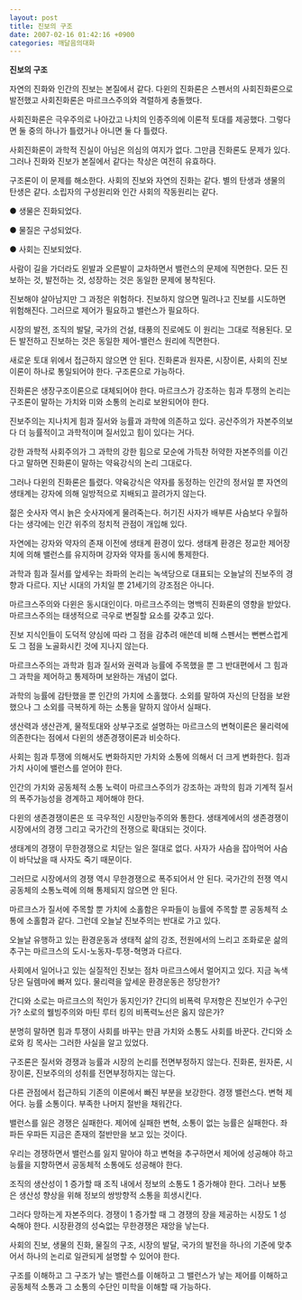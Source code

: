 ```yaml
---
layout: post
title: 진보의 구조
date: 2007-02-16 01:42:16 +0900
categories: 깨달음의대화
---
```

  





            
                   
            			
           
			
           
           
			
           
              


**진보의 구조**

자연의 진화와 인간의 진보는 본질에서 같다. 다윈의 진화론은 스펜서의 사회진화론으로 발전했고 사회진화론은 마르크스주의와 격렬하게 충돌했다. 

사회진화론은 극우주의로 나아갔고 나치의 인종주의에 이론적 토대를 제공했다. 그렇다면 둘 중의 하나가 틀렸거나 아니면 둘 다 틀렸다. 

사회진화론이 과학적 진실이 아님은 의심의 여지가 없다. 그만큼 진화론도 문제가 있다. 그러나 진화와 진보가 본질에서 같다는 착상은 여전히 유효하다. 

구조론이 이 문제를 해소한다. 사회의 진보와 자연의 진화는 같다. 별의 탄생과 생물의 탄생은 같다. 소립자의 구성원리와 인간 사회의 작동원리는 같다.

● 생물은 진화되었다. 
              
● 물질은 구성되었다.
              
● 사회는 진보되었다. 

사람이 길을 가더라도 왼발과 오른발이 교차하면서 밸런스의 문제에 직면한다. 모든 진보하는 것, 발전하는 것, 성장하는 것은 동일한 문제에 봉착된다. 

진보해야 살아남지만 그 과정은 위험하다. 진보하지 않으면 밀려나고 진보를 시도하면 위험해진다. 그러므로 제어가 필요하고 밸런스가 필요하다. 

시장의 발전, 조직의 발달, 국가의 건설, 태풍의 진로에도 이 원리는 그대로 적용된다. 모든 발전하고 진보하는 것은 동일한 제어-밸런스 원리에 직면한다. 

새로운 토대 위에서 접근하지 않으면 안 된다. 진화론과 원자론, 시장이론, 사회의 진보이론이 하나로 통일되어야 한다. 구조론으로 가능하다. 

진화론은 생장구조이론으로 대체되어야 한다. 마르크스가 강조하는 힘과 투쟁의 논리는 구조론이 말하는 가치와 미와 소통의 논리로 보완되어야 한다.

진보주의는 지나치게 힘과 질서와 능률과 과학에 의존하고 있다. 공산주의가 자본주의보다 더 능률적이고 과학적이며 질서있고 힘이 있다는 거다.

강한 과학적 사회주의가 그 과학의 강한 힘으로 모순에 가득찬 허약한 자본주의를 이긴다고 말하면 진화론이 말하는 약육강식의 논리 그대로다. 

그러나 다윈의 진화론은 틀렸다. 약육강식은 약자를 동정하는 인간의 정서일 뿐 자연의 생태계는 강자에 의해 일방적으로 지배되고 끌려가지 않는다. 

젊은 숫사자 역시 늙은 숫사자에게 물려죽는다. 허기진 사자가 배부른 사슴보다 우월하다는 생각에는 인간 위주의 정치적 관점이 개입해 있다. 

자연에는 강자와 약자의 존재 이전에 생태계 환경이 있다. 생태계 환경은 정교한 제어장치에 의해 밸런스를 유지하며 강자와 약자를 동시에 통제한다. 

과학과 힘과 질서를 앞세우는 좌파의 논리는 녹색당으로 대표되는 오늘날의 진보주의 경향과 다르다. 지난 시대의 가치일 뿐 21세기의 강조점은 아니다. 

마르크스주의와 다윈은 동시대인이다. 마르크스주의는 명백히 진화론의 영향을 받았다. 마르크스주의는 태생적으로 극우로 변질할 요소를 갖추고 있다.

진보 지식인들이 도덕적 양심에 따라 그 점을 감추려 애쓴데 비해 스펜서는 뻔뻔스럽게도 그 점을 노골화시킨 것에 지나지 않는다. 

마르크스주의는 과학과 힘과 질서와 권력과 능률에 주목했을 뿐 그 반대편에서 그 힘과 그 과학을 제어하고 통제하며 보완하는 개념이 없다. 

과학의 능률에 감탄했을 뿐 인간의 가치에 소홀했다. 소외를 말하여 자신의 단점을 보완했으나 그 소외를 극복하게 하는 소통을 말하지 않아서 실패다.

생산력과 생산관계, 물적토대와 상부구조로 설명하는 마르크스의 변혁이론은 물리력에 의존한다는 점에서 다윈의 생존경쟁이론과 비슷하다. 

사회는 힘과 투쟁에 의해서도 변화하지만 가치와 소통에 의해서 더 크게 변화한다. 힘과 가치 사이에 밸런스를 얻어야 한다. 

인간의 가치와 공동체적 소통 노력이 마르크스주의가 강조하는 과학의 힘과 기계적 질서의 폭주가능성을 경계하고 제어해야 한다. 

다윈의 생존경쟁이론은 또 극우적인 시장만능주의와 통한다. 생태계에서의 생존경쟁이 시장에서의 경쟁 그리고 국가간의 전쟁으로 확대되는 것이다.

생태계의 경쟁이 무한경쟁으로 치닫는 일은 절대로 없다. 사자가 사슴을 잡아먹어 사슴이 바닥났을 때 사자도 죽기 때문이다. 

그러므로 시장에서의 경쟁 역시 무한경쟁으로 폭주되어서 안 된다. 국가간의 전쟁 역시 공동체의 소통노력에 의해 통제되지 않으면 안 된다. 

마르크스가 질서에 주목할 뿐 가치에 소홀함은 우파들이 능률에 주목할 뿐 공동체적 소통에 소홀함과 같다. 그런데 오늘날 진보주의는 반대로 가고 있다.

오늘날 유행하고 있는 환경운동과 생태적 삶의 강조, 전원에서의 느리고 조화로운 삶의 추구는 마르크스의 도시-노동자-투쟁-혁명과 다르다. 

사회에서 일어나고 있는 실질적인 진보는 점차 마르크스에서 멀어지고 있다. 지금 녹색당은 딜렘마에 빠져 있다. 물리력을 앞세운 환경운동은 정당한가?

간디와 소로는 마르크스의 적인가 동지인가? 간디의 비폭력 무저항은 진보인가 수구인가? 소로의 웰빙주의와 마틴 루터 킹의 비폭력노선은 옳지 않은가?

분명히 말하면 힘과 투쟁이 사회를 바꾸는 만큼 가치와 소통도 사회를 바꾼다. 간디와 소로와 킹 목사는 그러한 사실을 알고 있었다. 

구조론은 질서와 경쟁과 능률과 시장의 논리를 전면부정하지 않는다. 진화론, 원자론, 시장이론, 진보주의의 성취를 전면부정하지는 않는다. 

다른 관점에서 접근하되 기존의 이론에서 빠진 부분을 보강한다. 경쟁 밸런스다. 변혁 제어다. 능률 소통이다. 부족한 나머지 절반을 채워간다. 

밸런스를 잃은 경쟁은 실패한다. 제어에 실패한 변혁, 소통이 없는 능률은 실패한다. 좌파든 우파든 지금은 존재의 절반만을 보고 있는 것이다. 

우리는 경쟁하면서 밸런스를 잃지 말아야 하고 변혁을 추구하면서 제어에 성공해야 하고 능률을 지향하면서 공동체적 소통에도 성공해야 한다. 

조직의 생산성이 1 증가할 때 조직 내에서 정보의 소통도 1 증가해야 한다. 그러나 보통은 생산성 향상을 위해 정보의 쌍방향적 소통을 희생시킨다. 

그러다 망하는게 자본주의다. 경쟁이 1 증가할 때 그 경쟁의 장을 제공하는 시장도 1 성숙해야 한다. 시장환경의 성숙없는 무한경쟁은 재앙을 낳는다.

사회의 진보, 생물의 진화, 물질의 구조, 시장의 발달, 국가의 발전을 하나의 기준에 맞추어서 하나의 논리로 일관되게 설명할 수 있어야 한다. 

구조를 이해하고 그 구조가 낳는 밸런스를 이해하고 그 밸런스가 낳는 제어를 이해하고 공동체적 소통과 그 소통의 수단인 미학을 이해할 때 가능하다.